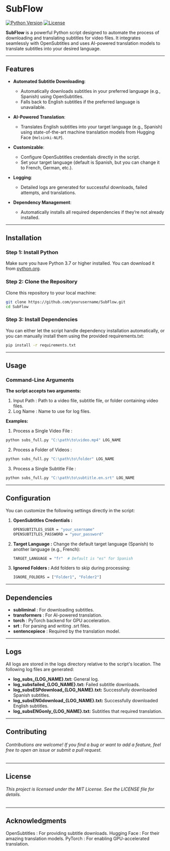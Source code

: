 # **SubFlow**

[![Python Version](https://img.shields.io/badge/Python-3.7%2B-blue)](https://www.python.org/) [![License](https://img.shields.io/badge/License-MIT-green)](https://opensource.org/licenses/MIT)

**SubFlow** is a powerful Python script designed to automate the process of downloading and translating subtitles for video files. It integrates seamlessly with OpenSubtitles and uses AI-powered translation models to translate subtitles into your desired language.

---

## **Features**

- **Automated Subtitle Downloading**:
  - Automatically downloads subtitles in your preferred language (e.g., Spanish) using OpenSubtitles.
  - Falls back to English subtitles if the preferred language is unavailable.

- **AI-Powered Translation**:
  - Translates English subtitles into your target language (e.g., Spanish) using state-of-the-art machine translation models from Hugging Face (`Helsinki-NLP`).

- **Customizable**:
  - Configure OpenSubtitles credentials directly in the script.
  - Set your target language (default is Spanish, but you can change it to French, German, etc.).

- **Logging**:
  - Detailed logs are generated for successful downloads, failed attempts, and translations.

- **Dependency Management**:
  - Automatically installs all required dependencies if they’re not already installed.

---

## **Installation**

### **Step 1: Install Python**
Make sure you have Python 3.7 or higher installed. You can download it from [python.org](https://www.python.org/downloads/).

### **Step 2: Clone the Repository**
Clone this repository to your local machine:
```bash
git clone https://github.com/yourusername/SubFlow.git
cd SubFlow
```

### **Step 3: Install Dependencies**
You can either let the script handle dependency installation automatically, or you can manually install them using the provided requirements.txt:

```bash
pip install -r requirements.txt
```

---

## **Usage**
### **Command-Line Arguments**
**The script accepts two arguments:**
1. Input Path : Path to a video file, subtitle file, or folder containing video files.
2. Log Name : Name to use for log files.

**Examples:**
1. Process a Single Video File :
```bash
python subs_full.py "C:\path\to\video.mp4" LOG_NAME
```
2. Process a Folder of Videos :
```bash
python subs_full.py "C:\path\to\folder" LOG_NAME
```
3. Process a Single Subtitle File :
```bash
python subs_full.py "C:\path\to\subtitle.en.srt" LOG_NAME
```
---
## **Configuration**
You can customize the following settings directly in the script:

1. **OpenSubtitles Credentials :**
    ```bash
    OPENSUBTITLES_USER = "your_username"
    OPENSUBTITLES_PASSWORD = "your_password"
    ```
2. **Target Language :**
Change the default target language (Spanish) to another language (e.g., French):
    ```bash
    TARGET_LANGUAGE = "fr"  # Default is "es" for Spanish
    ```
3. **Ignored Folders :**
Add folders to skip during processing:
    ```bash
    IGNORE_FOLDERS = ["Folder1", "Folder2"]
    ```
---
## **Dependencies**
- **subliminal** : For downloading subtitles.
- **transformers** : For AI-powered translation.
- **torch** : PyTorch backend for GPU acceleration.
- **srt** : For parsing and writing .srt files.
- **sentencepiece** : Required by the translation model.
---
## **Logs**
All logs are stored in the logs directory relative to the script's location. The following log files are generated:

- **log_subs_{LOG_NAME}.txt:** General log.
- **log_subsfailed_{LOG_NAME}.txt:** Failed subtitle downloads.
- **log_subsESPdownload_{LOG_NAME}.txt:** Successfully downloaded Spanish subtitles.
- **log_subsENGdownload_{LOG_NAME}.txt:** Successfully downloaded English subtitles.
- **log_subsENGonly_{LOG_NAME}.txt:** Subtitles that required translation.
---
## **Contributing**
###### Contributions are welcome! If you find a bug or want to add a feature, feel free to open an issue or submit a pull request.
---
## **License**
###### This project is licensed under the MIT License. See the LICENSE file for details.
---
## **Acknowledgments**
OpenSubtitles : For providing subtitle downloads.
Hugging Face : For their amazing translation models.
PyTorch : For enabling GPU-accelerated translation.
